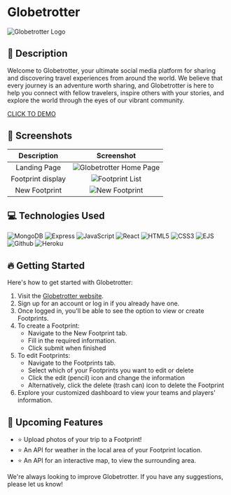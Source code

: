 # Globetrotter

![Globetrotter Logo](https://imgur.com/07OzhB8.jpg)

## :pencil: Description

Welcome to Globetrotter, your ultimate social media platform for sharing and discovering travel experiences from around the world. We believe that every journey is an adventure worth sharing, and Globetrotter is here to help you connect with fellow travelers, inspire others with your stories, and explore the world through the eyes of our vibrant community.

[CLICK TO DEMO](https://globetrotter-project.netlify.app)

## :camera_flash: Screenshots

| Description  |                              Screenshot                               |
| :----------: | :-------------------------------------------------------------------: |
|  Landing Page   | <img src="https://imgur.com/bF0RoEy.jpg" alt="Globetrotter Home Page"> |
|  Footprint display   |    <img src="https://imgur.com/1EnaGVH.jpg" alt="Footprint List">     |
| New Footprint |     <img src="https://imgur.com/xCxsgct.jpg" alt="New Footprint">      |

## :computer: Technologies Used

![MongoDB](https://img.shields.io/badge/-MongoDB-05122A?style=flat&logo=mongodb) ![Express](https://img.shields.io/badge/-Express-05122A?style=flat&logo=express) ![JavaScript](https://img.shields.io/badge/-JavaScript-05122A?style=flat&logo=javascript) ![React](https://img.shields.io/badge/-React-05122A?style=flat&logo=react) ![HTML5](https://img.shields.io/badge/-HTML5-05122A?style=flat&logo=html5) ![CSS3](https://img.shields.io/badge/-CSS-05122A?style=flat&logo=css3) ![EJS](https://img.shields.io/badge/-EJS-05122A?style=flat&logo=ejs) ![Github](https://img.shields.io/badge/-GitHub-05122A?style=flat&logo=github) ![Heroku](https://img.shields.io/badge/-Heroku-05122A?style=flat&logo=heroku)

## :fire: Getting Started

Here's how to get started with Globetrotter:

1. Visit the [Globetrotter website](https://globetrotter-frontend.netlify.app).
2. Sign up for an account or log in if you already have one.
3. Once logged in, you'll be able to see the option to view or create Footprints.
4. To create a Footprint:
   - Navigate to the New Footprint tab.
   - Fill in the required information.
   - Click submit when finished
5. To edit Footprints:
   - Navigate to the Footprints tab.
   - Select which of your Footprints you want to edit or delete
   - Click the edit (pencil) icon and change the information
   - Alternatively, click the delete (trash can) icon to delete the Footprint
6. Explore your customized dashboard to view your teams and players' information.

## :satellite: Upcoming Features

- :star: Upload photos of your trip to a Footprint!
- :star: An API for weather in the local area of your Footprint location.
- :star: An API for an interactive map, to view the surrounding area.

We're always looking to improve Globetrotter. If you have any suggestions, please let us know!
